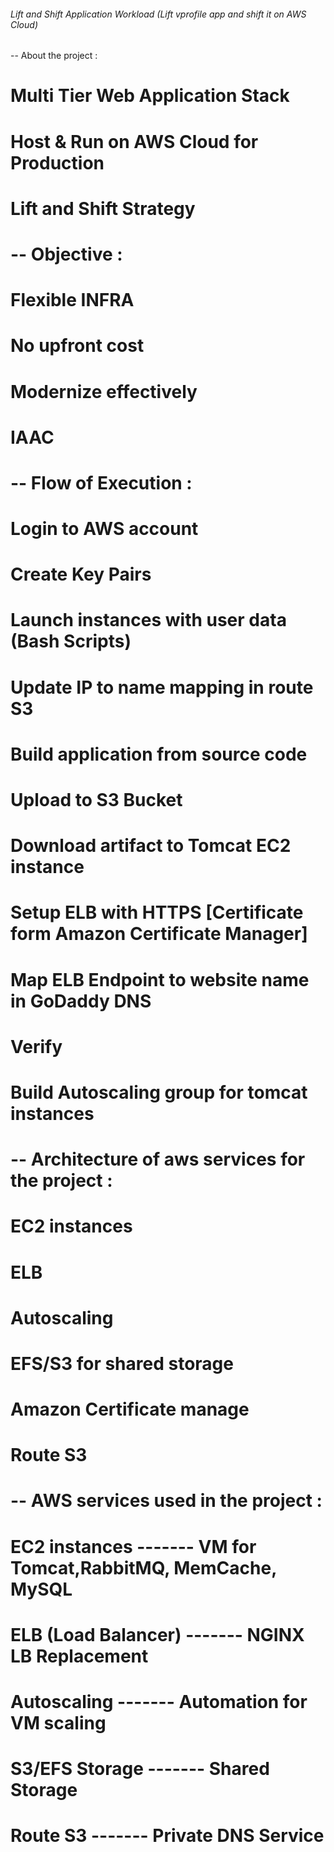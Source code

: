 ###### Lift and Shift Application Workload (Lift vprofile app and shift it on AWS Cloud) ######

 -- About the project :

# Multi Tier Web Application Stack
# Host & Run on AWS Cloud for Production
# Lift and Shift Strategy

# -- Objective :

# Flexible INFRA
# No upfront cost
# Modernize effectively
# IAAC

# -- Flow of Execution :

# Login to AWS account
# Create Key Pairs
# Launch instances with user data (Bash Scripts)
# Update IP to name mapping in route S3
# Build application from source code
# Upload to S3 Bucket
# Download artifact to Tomcat EC2 instance
# Setup ELB with HTTPS [Certificate form Amazon Certificate Manager]
# Map ELB Endpoint to website name in GoDaddy DNS
# Verify
# Build Autoscaling group for tomcat instances

# -- Architecture of aws services for the project :

# EC2 instances
# ELB
# Autoscaling
# EFS/S3 for shared storage
# Amazon Certificate manage
# Route S3

# -- AWS services used in the project :

# EC2 instances         ------- VM for Tomcat,RabbitMQ, MemCache, MySQL
# ELB (Load Balancer)   ------- NGINX LB Replacement
# Autoscaling           ------- Automation for VM scaling
# S3/EFS Storage        ------- Shared Storage
# Route S3              ------- Private DNS Service

